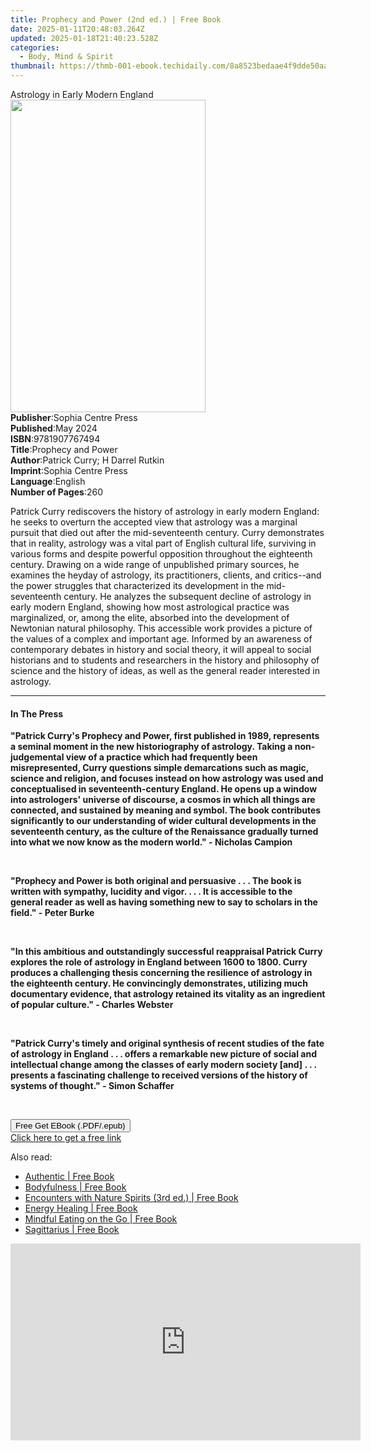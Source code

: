 ```yaml
---
title: Prophecy and Power (2nd ed.) | Free Book
date: 2025-01-11T20:48:03.264Z
updated: 2025-01-18T21:40:23.528Z
categories:
  - Body, Mind & Spirit
thumbnail: https://thmb-001-ebook.techidaily.com/8a8523bedaae4f9dde50aa759ee116fc21055a7e3e2ed57b713a279538dbf28e.jpg
---
```

<main id="book-container">
  <div class="flex flex-col">
    <div class="book-brief flex-1 py-6 px-4 sm:p-6 md:py-10 md:px-8">
      <!-- brief-->
      <div class="book-brief-main">Astrology in Early Modern England</div>
    </div>
    <div
      class="book-meta-info flex-1 grid gap-4 col-start-1 col-end-3 row-start-1 sm:mb-6 sm:grid-cols-4 lg:gap-6 lg:col-start-2 lg:row-end-6 lg:row-span-6 lg:mb-0"
    >
      <div
        class="book-meta-info-left place-content-center mt-4 p-4 text-sm leading-6 col-start-2 col-span-2 dark:text-slate-400"
      >
        <img
          class="w-full h-500 object-cover rounded-lg sm:h-255 sm:col-span-2 lg:col-span-full"
          src="https://img-001-ebook.techidaily.com/53f55adc9439df37c67576b1d2adf08744d62994c43b2bcaf15487655e9261d5.jpg"
          alt=""
          width="312"
          height="500"
        />
      </div>
      <div
        class="book-meta-info-right mt-2 col-start-1 row-start-2 col-span-3 self-center"
      >
        <!-- meta data  -->
        <div class="flex flex-col px-4 md:px-8">
          <div class="flex-1">
            <strong>Publisher</strong>:<span class="px-2"
              >Sophia Centre Press</span
            >
          </div>
          <div class="flex-1">
            <strong>Published</strong>:<span class="px-2">May 2024</span>
          </div>
          <div class="flex-1">
            <strong>ISBN</strong>:<span class="px-2">9781907767494</span>
          </div>
          <div class="flex-1">
            <strong>Title</strong>:<span class="px-2">Prophecy and Power</span>
          </div>
          <div class="flex-1">
            <strong>Author</strong>:<span class="px-2"
              >Patrick Curry; H Darrel Rutkin</span
            >
          </div>
          <div class="flex-1">
            <strong>Imprint</strong>:<span class="px-2"
              >Sophia Centre Press</span
            >
          </div>
          <div class="flex-1">
            <strong>Language</strong>:<span class="px-2">English</span>
          </div>
          <div class="flex-1">
            <strong>Number of Pages</strong>:<span class="px-2">260</span>
          </div>
        </div>
      </div>
    </div>
    <div class="book-description flex-1 py-6 px-4 sm:p-6 md:py-10 md:px-8">
      <div class="book-description-main">
        <div accordion-content="" id="description">
          <p>
            <span style="color: rgb(15, 17, 17)"
              >Patrick Curry rediscovers the history of astrology in early
              modern England: he seeks to overturn the accepted view that
              astrology was a marginal pursuit that died out after the
              mid-seventeenth century. Curry demonstrates that in reality,
              astrology was a vital part of English cultural life, surviving in
              various forms and despite powerful opposition throughout the
              eighteenth century. Drawing on a wide range of unpublished primary
              sources, he examines the heyday of astrology, its practitioners,
              clients, and critics--and the power struggles that characterized
              its development in the mid-seventeenth century. He analyzes the
              subsequent decline of astrology in early modern England, showing
              how most astrological practice was marginalized, or, among the
              elite, absorbed into the development of Newtonian natural
              philosophy. This accessible work provides a picture of the values
              of a complex and important age. Informed by an awareness of
              contemporary debates in history and social theory, it will appeal
              to social historians and to students and researchers in the
              history and philosophy of science and the history of ideas, as
              well as the general reader interested in astrology.</span
            >
          </p>
        </div>
        <div class="accordion-fader"></div>
      </div>
    </div>
    <div class="book-excerpts flex-1 py-6 px-4 sm:p-6 md:py-10 md:px-8">
      <!-- excerpts-->
      <div class="book-excerpts-main">
        <hr />
        <h4 class="placeholder placeholder-heading">
          <span>In The Press</span>
        </h4>
        <p></p>
        <p class="ql-align-justify">
          <strong
            >"Patrick Curry's Prophecy and Power, first published in 1989,
            represents a seminal moment in the new historiography of astrology.
            Taking a non-judgemental view of a practice which had frequently
            been misrepresented, Curry questions simple demarcations such as
            magic, science and religion, and focuses instead on how astrology
            was used and conceptualised in seventeenth-century England. He opens
            up a window into astrologers' universe of discourse, a cosmos in
            which all things are connected, and sustained by meaning and symbol.
            The book contributes significantly to our understanding of wider
            cultural developments in the seventeenth century, as the culture of
            the Renaissance gradually turned into what we now know as the modern
            world." - Nicholas Campion</strong
          >
        </p>
        <p class="ql-align-justify"><br /></p>
        <p class="ql-align-justify">
          <strong
            >"Prophecy and Power is both original and persuasive . . . The book
            is written with sympathy, lucidity and vigor. . . . It is accessible
            to the general reader as well as having something new to say to
            scholars in the field." - Peter Burke&nbsp;</strong
          >
        </p>
        <p class="ql-align-justify"><br /></p>
        <p class="ql-align-justify">
          <strong
            >"In this ambitious and outstandingly successful reappraisal Patrick
            Curry explores the role of astrology in England between 1600 to
            1800. Curry produces a challenging thesis concerning the resilience
            of astrology in the eighteenth century. He convincingly
            demonstrates, utilizing much documentary evidence, that astrology
            retained its vitality as an ingredient of popular culture." -
            Charles Webster&nbsp;</strong
          >
        </p>
        <p class="ql-align-justify"><br /></p>
        <p class="ql-align-justify">
          <strong
            >"Patrick Curry's timely and original synthesis of recent studies of
            the fate of astrology in England . . . offers a remarkable new
            picture of social and intellectual change among the classes of early
            modern society [and] . . . presents a fascinating challenge to
            received versions of the history of systems of thought." - Simon
            Schaffer</strong
          >
        </p>
        <p><br /></p>
        <p></p>
      </div>
    </div>
    <div
      class="book-about-author flex-1 py-6 px-4 sm:p-6 md:py-10 md:px-8"
    ></div>
    <div class="book-free-get flex-1 py-6 px-4 sm:p-6 md:py-10 md:px-8">
      <button
        id="btn-free-get"
        class="bg-blue-500 hover:bg-blue-700 text-white font-bold py-2 px-4 rounded"
      >
        Free Get EBook (.PDF/.epub)
      </button>
      <div id="countdown-display" class="px-2 text-lg mt-2"></div>
      <a
        id="free-link"
        class="hidden bg-blue-500 hover:bg-blue-700 text-white font-bold py-2 px-4 rounded"
        href="https://www.ebooks.com/en-us/book/211476671/prophecy-and-power/patrick-curry/"
        target="_blank"
        >Click here to get a free link</a
      >
    </div>
    <script>
      let countdownTime = 0;
      let countdownInterval = null;
      document
        .getElementById('btn-free-get')
        .addEventListener('click', startCountdown);
      function startCountdown() {
        countdownTime = new Date().getTime() + 60000 * 3;
        countdownInterval = setInterval(updateCountdown, 1000);
        document.getElementById('btn-free-get').disabled = true;
        document
          .getElementById('btn-free-get')
          .classList.add('bg-gray-500', 'cursor-not-allowed');
      }
      function updateCountdown() {
        let currentTime = new Date().getTime();
        let timeLeft = countdownTime - currentTime;
        let secondsLeft = Math.floor(timeLeft / 1000);
        document.getElementById('countdown-display').innerHTML =
          `Remaining time: ${secondsLeft} seconds.`;
        if (secondsLeft <= 0) {
          clearInterval(countdownInterval);
          document.getElementById('btn-free-get').classList.add('hidden');
          document.getElementById('free-link').classList.remove('hidden');
          document.getElementById('countdown-display').innerHTML = '';
        }
      }
    </script>
  </div>
</main>

<ins class="adsbygoogle"
      style="display:block"
      data-ad-client="ca-pub-7571918770474297"
      data-ad-slot="8358498916"
      data-ad-format="auto"
      data-full-width-responsive="true"></ins>
    

<span class="atpl-alsoreadstyle">Also read:</span>
<div><ul>
<li><a href="https://novels-ebooks.techidaily.com/96295957-9780349404851-authentic/"><u>Authentic | Free Book</u></a></li>
<li><a href="https://novels-ebooks.techidaily.com/96296137-9780834841697-bodyfulness/"><u>Bodyfulness | Free Book</u></a></li>
<li><a href="https://novels-ebooks.techidaily.com/96292913-9781620558959-encounters-with-nature-spirits-3rd-ed/"><u>Encounters with Nature Spirits (3rd ed.) | Free Book</u></a></li>
<li><a href="https://novels-ebooks.techidaily.com/96296076-9781250313713-energy-healing/"><u>Energy Healing | Free Book</u></a></li>
<li><a href="https://novels-ebooks.techidaily.com/96296133-9780834841826-mindful-eating-on-the-go/"><u>Mindful Eating on the Go | Free Book</u></a></li>
<li><a href="https://novels-ebooks.techidaily.com/96292652-9781473676879-sagittarius/"><u>Sagittarius | Free Book</u></a></li>
</ul></div>

<!-- affiliate ads begin -->
<iframe width="560" height="315" src="https://www.youtube.com/embed/JAkb8Bv3AU4?si=2rHwnZYTzTLieKgY" title="YouTube video player" frameborder="0" allow="accelerometer; autoplay; clipboard-write; encrypted-media; gyroscope; picture-in-picture; web-share" referrerpolicy="strict-origin-when-cross-origin" allowfullscreen></iframe>
<!-- affiliate ads end -->

